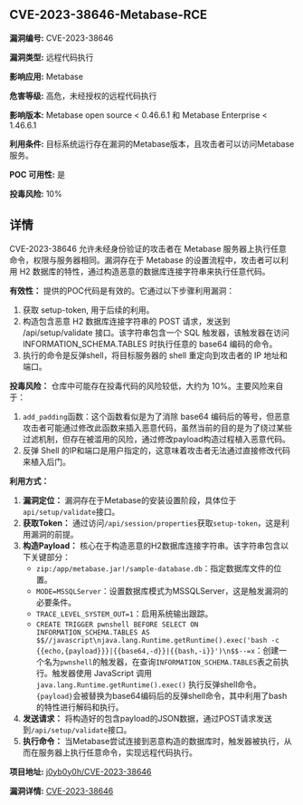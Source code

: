 ## CVE-2023-38646-Metabase-RCE

**漏洞编号:** CVE-2023-38646

**漏洞类型:** 远程代码执行

**影响应用:** Metabase

**危害等级:** 高危，未经授权的远程代码执行

**影响版本:** Metabase open source < 0.46.6.1 和 Metabase Enterprise < 1.46.6.1

**利用条件:** 目标系统运行存在漏洞的Metabase版本，且攻击者可以访问Metabase服务。

**POC 可用性:** 是

**投毒风险:** 10%

## 详情

CVE-2023-38646 允许未经身份验证的攻击者在 Metabase 服务器上执行任意命令，权限与服务器相同。漏洞存在于 Metabase 的设置流程中，攻击者可以利用 H2 数据库的特性，通过构造恶意的数据库连接字符串来执行任意代码。

**有效性：**
提供的POC代码是有效的。它通过以下步骤利用漏洞：
1.  获取 setup-token, 用于后续的利用。
2.  构造包含恶意 H2 数据库连接字符串的 POST 请求，发送到 /api/setup/validate 接口。该字符串包含一个 SQL 触发器，该触发器在访问 INFORMATION_SCHEMA.TABLES 时执行任意的 base64 编码的命令。
3.  执行的命令是反弹shell，将目标服务器的 shell 重定向到攻击者的 IP 地址和端口。

**投毒风险：**
仓库中可能存在投毒代码的风险较低，大约为 10%。主要风险来自于：
1.  `add_padding`函数：这个函数看似是为了消除 base64 编码后的等号，但恶意攻击者可能通过修改此函数来插入恶意代码，虽然当前的目的是为了绕过某些过滤机制，但存在被滥用的风险，通过修改payload构造过程植入恶意代码。
2.  反弹 Shell 的IP和端口是用户指定的，这意味着攻击者无法通过直接修改代码来植入后门。

**利用方式：**
1.  **漏洞定位：** 漏洞存在于Metabase的安装设置阶段，具体位于`api/setup/validate`接口。
2.  **获取Token：** 通过访问`/api/session/properties`获取`setup-token`，这是利用漏洞的前提。
3.  **构造Payload：**  核心在于构造恶意的H2数据库连接字符串。该字符串包含以下关键部分：
    *   `zip:/app/metabase.jar!/sample-database.db`：指定数据库文件的位置。
    *   `MODE=MSSQLServer`：设置数据库模式为MSSQLServer，这是触发漏洞的必要条件。
    *   `TRACE_LEVEL_SYSTEM_OUT=1`：启用系统输出跟踪。
    *   `CREATE TRIGGER pwnshell BEFORE SELECT ON INFORMATION_SCHEMA.TABLES AS $$//javascript\njava.lang.Runtime.getRuntime().exec('bash -c {{echo,{payload}}}|{{base64,-d}}|{{bash,-i}}')\n$$--=x`：创建一个名为`pwnshell`的触发器，在查询`INFORMATION_SCHEMA.TABLES`表之前执行。触发器使用 JavaScript 调用 `java.lang.Runtime.getRuntime().exec()` 执行反弹shell命令。`{payload}`会被替换为base64编码后的反弹shell命令，其中利用了bash的特性进行解码和执行。
4.  **发送请求：** 将构造好的包含payload的JSON数据，通过POST请求发送到`/api/setup/validate`接口。
5.  **执行命令：**  当Metabase尝试连接到恶意构造的数据库时，触发器被执行，从而在服务器上执行任意命令，实现远程代码执行。

**项目地址:** [j0yb0y0h/CVE-2023-38646](https://github.com/j0yb0y0h/CVE-2023-38646)

**漏洞详情:** [CVE-2023-38646](https://nvd.nist.gov/vuln/detail/CVE-2023-38646)